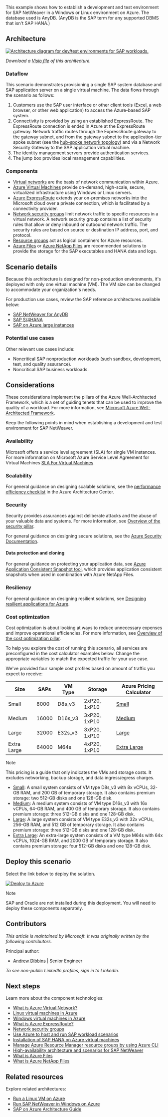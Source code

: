 This example shows how to establish a development and test environment for SAP NetWeaver in a Windows or Linux environment on Azure. The database used is AnyDB. (AnyDB is the SAP term for any supported DBMS that isn't SAP HANA.)

## Architecture

[ ![Architecture diagram for dev/test environments for SAP workloads.](./media/architecture-sap-dev-test-architecture.svg)](./media/architecture-sap-dev-test-architecture.svg#lightbox)

*Download a [Visio file](https://arch-center.azureedge.net/architecture-sap-dev-test-architecture.vsdx) of this architecture.*

### Dataflow

This scenario demonstrates provisioning a single SAP system database and SAP application server on a single virtual machine. The data flows through the scenario as follows:

1. Customers use the SAP user interface or other client tools (Excel, a web browser, or other web application) to access the Azure-based SAP system.
2. Connectivity is provided by using an established ExpressRoute. The ExpressRoute connection is ended in Azure at the ExpressRoute gateway. Network traffic routes through the ExpressRoute gateway to the gateway subnet, and from the gateway subnet to the application-tier spoke subnet (see the [hub-spoke network topology][hub-spoke]) and via a Network Security Gateway to the SAP application virtual machine.
3. The identity management servers provide authentication services.
4. The jump box provides local management capabilities.

### Components

- [Virtual networks](https://azure.microsoft.com/products/virtual-network) are the basis of network communication within Azure.
- [Azure Virtual Machines](https://azure.microsoft.com/products/virtual-machines) provide on-demand, high-scale, secure, virtualized infrastructure using Windows or Linux servers.
- [Azure ExpressRoute](https://azure.microsoft.com/products/expressroute) extends your on-premises networks into the Microsoft cloud over a private connection, which is facilitated by a connectivity provider.
- [Network security groups](/azure/virtual-network/security-overview) limit network traffic to specific resources in a virtual network. A network security group contains a list of security rules that allow or deny inbound or outbound network traffic. The security rules are based on source or destination IP address, port, and protocol.
- [Resource groups](/azure/azure-resource-manager/resource-group-overview#resource-groups) act as logical containers for Azure resources.
- [Azure Files](https://azure.microsoft.com/products/storage/files) or [Azure NetApp Files](https://azure.microsoft.com/products/netapp) are recommended solutions to provide the storage for the SAP executables and HANA data and logs.

## Scenario details

Because this architecture is designed for non-production environments, it's deployed with only one virtual machine (VM). The VM size can be changed to accommodate your organization's needs.

For production use cases, review the SAP reference architectures available below:

- [SAP NetWeaver for AnyDB][sap-netweaver]
- [SAP S/4HANA][sap-hana]
- [SAP on Azure large instances][sap-large]

### Potential use cases

Other relevant use cases include:

- Noncritical SAP nonproduction workloads (such sandbox, development, test, and quality assurance).
- Noncritical SAP business workloads.

## Considerations

These considerations implement the pillars of the Azure Well-Architected Framework, which is a set of guiding tenets that can be used to improve the quality of a workload. For more information, see [Microsoft Azure Well-Architected Framework](/azure/architecture/framework).

Keep the following points in mind when establishing a development and test environment for SAP NetWeaver.

### Availability

Microsoft offers a service level agreement (SLA) for single VM instances. For more information on Microsoft Azure Service Level Agreement for Virtual Machines [SLA For Virtual Machines](https://azure.microsoft.com/support/legal/sla/virtual-machines)

### Scalability

For general guidance on designing scalable solutions, see the [performance efficiency checklist][scalability] in the Azure Architecture Center.

### Security

Security provides assurances against deliberate attacks and the abuse of your valuable data and systems. For more information, see [Overview of the security pillar](/azure/architecture/framework/security/overview).

For general guidance on designing secure solutions, see the [Azure Security Documentation][security].

#### Data protection and cloning

For general guidance on protecting your application data, see [Azure Application Consistent Snapshot tool](/azure/azure-netapp-files/azacsnap-introduction), which provides application consistent snapshots when used in combination with Azure NetApp Files.

### Resiliency

For general guidance on designing resilient solutions, see [Designing resilient applications for Azure][resiliency].

### Cost optimization

Cost optimization is about looking at ways to reduce unnecessary expenses and improve operational efficiencies. For more information, see [Overview of the cost optimization pillar](/azure/architecture/framework/cost/overview).

To help you explore the cost of running this scenario, all services are preconfigured in the cost calculator examples below. Change the appropriate variables to match the expected traffic for your use case.

We've provided four sample cost profiles based on amount of traffic you expect to receive:

|Size|SAPs|VM Type|Storage|Azure Pricing Calculator|
|----|----|-------|-------|---------------|
|Small|8000|D8s_v3|2xP20, 1xP10|[Small](https://azure.com/e/9d26b9612da9466bb7a800eab56e71d1)|
|Medium|16000|D16s_v3|3xP20, 1xP10|[Medium](https://azure.com/e/465bd07047d148baab032b2f461550cd)|
Large|32000|E32s_v3|3xP20, 1xP10|[Large](https://azure.com/e/ada2e849d68b41c3839cc976000c6931)|
Extra Large|64000|M64s|4xP20, 1xP10|[Extra Large](https://azure.com/e/975fb58a965c4fbbb54c5c9179c61cef)|

> [!NOTE]
> This pricing is a guide that only indicates the VMs and storage costs. It excludes networking, backup storage, and data ingress/egress charges.

- [Small](https://azure.com/e/9d26b9612da9466bb7a800eab56e71d1): A small system consists of VM type D8s_v3 with 8x vCPUs, 32-GB RAM, and 200 GB of temporary storage. It also contains premium storage: two 512-GB disks and one 128-GB disk.
- [Medium](https://azure.com/e/465bd07047d148baab032b2f461550cd): A medium system consists of VM type D16s_v3 with 16x vCPUs, 64-GB RAM, and 400 GB of temporary storage. It also contains premium storage: three 512-GB disks and one 128-GB disk.
- [Large](https://azure.com/e/ada2e849d68b41c3839cc976000c6931): A large system consists of VM type E32s_v3 with 32x vCPUs, 256-GB RAM, and 512 GB of temporary storage. It also contains premium storage: three 512-GB disks and one 128-GB disk.
- [Extra Large](https://azure.com/e/975fb58a965c4fbbb54c5c9179c61cef): An extra-large system consists of a VM type M64s with 64x vCPUs, 1024-GB RAM, and 2000 GB of temporary storage. It also contains premium storage: four 512-GB disks and one 128-GB disk.

## Deploy this scenario

Select the link below to deploy the solution.

[![Deploy to Azure](../../_images/deploy-to-azure.svg)](https://portal.azure.com/#create/Microsoft.Template/uri/https%3A%2F%2Fraw.githubusercontent.com%2Fmspnp%2Fsolution-architectures%2Fmaster%2Fapps%2Fsap-2tier%2Fazuredeploy.json)

> [!NOTE]
> SAP and Oracle are not installed during this deployment. You will need to deploy these components separately.

## Contributors

*This article is maintained by Microsoft. It was originally written by the following contributors.* 

Principal author:

 - [Andrew Dibbins](https://www.linkedin.com/in/andrew-dibbins-5551771) | Senior Engineer

*To see non-public LinkedIn profiles, sign in to LinkedIn.*

## Next steps

Learn more about the component technologies:

- [What is Azure Virtual Network?](/azure/virtual-network/virtual-networks-overview)
- [Linux virtual machines in Azure](/azure/virtual-machines/linux/overview)
- [Windows virtual machines in Azure](/azure/virtual-machines/windows/overview)
- [What is Azure ExpressRoute?](/azure/expressroute/expressroute-introduction)
- [Network security groups](/azure/virtual-network/network-security-groups-overview)
- [Use Azure to host and run SAP workload scenarios](/azure/virtual-machines/workloads/sap/get-started)
- [Installation of SAP HANA on Azure virtual machines](/azure/virtual-machines/workloads/sap/hana-get-started)
- [Manage Azure Resource Manager resource groups by using Azure CLI](/azure/azure-resource-manager/management/manage-resource-groups-cli)
- [High-availability architecture and scenarios for SAP NetWeaver](/azure/virtual-machines/workloads/sap/sap-high-availability-architecture-scenarios)
- [What is Azure Files](/azure/storage/files/storage-files-introduction)
- [What is Azure NetApp Files](/azure/azure-netapp-files/azure-netapp-files-introduction)

## Related resources

Explore related architectures:

- [Run a Linux VM on Azure](../../reference-architectures/n-tier/linux-vm.yml)
- [Run SAP NetWeaver in Windows on Azure](/azure/architecture/guide/sap/sap-netweaver)
- [SAP on Azure Architecture Guide](../../reference-architectures/sap/sap-overview.yml)

<!-- links -->

[resiliency]: /azure/architecture/framework/resiliency/principles
[security]: /azure/security
[scalability]: /azure/architecture/framework/scalability/performance-efficiency
[sap-netweaver]: /azure/architecture/guide/sap/sap-netweaver
[sap-hana]: /azure/architecture/guide/sap/sap-s4hana
[sap-large]: ../../reference-architectures/sap/hana-large-instances.yml
[hub-spoke]: ../../reference-architectures/hybrid-networking/hub-spoke.yml

